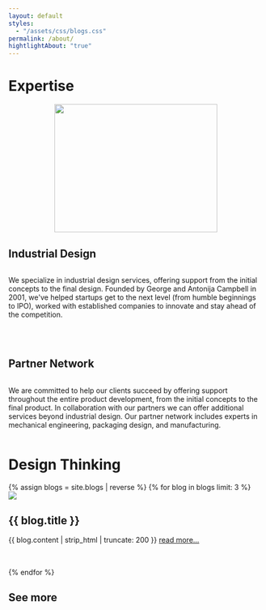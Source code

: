 ```yaml
---
layout: default
styles:
  - "/assets/css/blogs.css"
permalink: /about/
hightlightAbout: "true"
---
```

<div class="content">
    <div id="Expertise" class="section">
        <div class="wrapper" style="padding: 0;">
            <div></div>
            <h1>Expertise</h1>
        </div>
        <div class="wrapper">
            <div style="display: flex; align-items: center; justify-content: center;">
                <img src="{{ site.baseurl }}/assets/images/partners.svg" style="width: 242pt; height: 190pt;">
            </div>
            <div style="display: flex; flex-direction: column;">
                <h2>Industrial Design</h2>
                <p style="margin-bottom: 35pt;">We specialize in industrial design services, offering support from the initial concepts to the final design. Founded by George and Antonija Campbell in 2001, we've helped startups get to the next level (from humble beginnings to IPO), worked with established companies to innovate and stay ahead of the competition.</p>
                <h2>Partner Network</h2>
                <p>We are committed to help our clients succeed by offering support throughout the entire product development, from the initial concepts to the final product. In collaboration with our partners we can offer additional services beyond industrial design. Our partner network includes experts in mechanical engineering, packaging design, and manufacturing.</p>
            </div>
        </div>
    </div>
    <div id="DesignThinking1" class="section">
        <div class="wrapper" style="padding: 0;">
            <div></div>
            <h1>Design Thinking</h1>
        </div>
        {% assign blogs = site.blogs | reverse %}
        {% for blog in blogs limit: 3 %}
        <div class="wrapper" style="margin-bottom: 35pt;">
            <div class="blog-image-wrapper">
                <img src="{{ blog.main_image | prepend: site.baseurl }}" class="blog-image">
            </div>
            <div>
                <h2>{{ blog.title }}</h2>
                <span>{{ blog.content | strip_html | truncate: 200 }} <a href="{{ blog.url | prepend: site.baseurl }}" class="blog-link">read more...</a></span>
            </div>
        </div>
        {% endfor %}
        <div class="wrapper">
            <div></div>
            <div>
                <h2><a href="{{ site.baseurl }}/blogs/" style="text-decoration: none; color: var(--text-color)">See more</a></h2>
            </div>
        </div>
    </div>
</div>